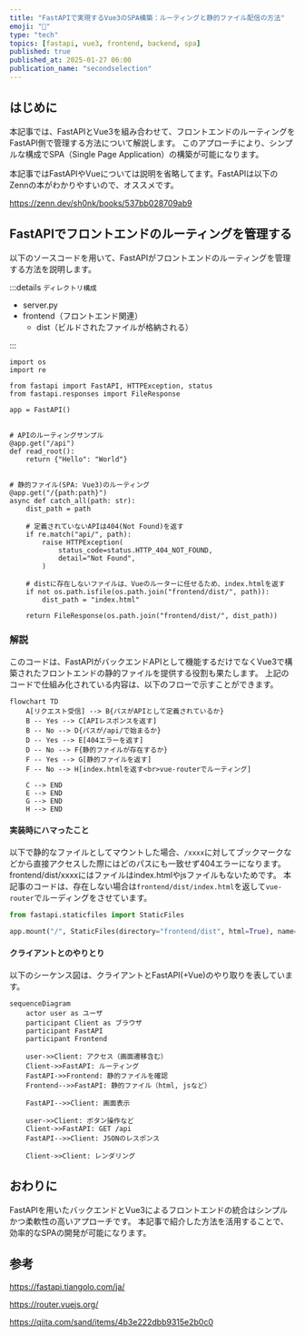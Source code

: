 ```yaml
---
title: "FastAPIで実現するVue3のSPA構築：ルーティングと静的ファイル配信の方法"
emoji: "🚀"
type: "tech"
topics: [fastapi, vue3, frontend, backend, spa]
published: true
published_at: 2025-01-27 06:00
publication_name: "secondselection"
---
```


## はじめに

本記事では、FastAPIとVue3を組み合わせて、フロントエンドのルーティングをFastAPI側で管理する方法について解説します。
このアプローチにより、シンプルな構成でSPA（Single Page Application）の構築が可能になります。

本記事ではFastAPIやVueについては説明を省略してます。FastAPIは以下のZennの本がわかりやすいので、オススメです。

https://zenn.dev/sh0nk/books/537bb028709ab9

## FastAPIでフロントエンドのルーティングを管理する

以下のソースコードを用いて、FastAPIがフロントエンドのルーティングを管理する方法を説明します。

:::details `ディレクトリ構成`

- server.py
- frontend（フロントエンド関連）
    - dist（ビルドされたファイルが格納される）

:::

```python: server.py
import os
import re

from fastapi import FastAPI, HTTPException, status
from fastapi.responses import FileResponse

app = FastAPI()


# APIのルーティングサンプル
@app.get("/api")
def read_root():
    return {"Hello": "World"}


# 静的ファイル(SPA: Vue3)のルーティング
@app.get("/{path:path}")
async def catch_all(path: str):
    dist_path = path

    # 定義されていないAPIは404(Not Found)を返す
    if re.match("api/", path):
        raise HTTPException(
            status_code=status.HTTP_404_NOT_FOUND,
            detail="Not Found",
        )

    # distに存在しないファイルは、Vueのルーターに任せるため、index.htmlを返す
    if not os.path.isfile(os.path.join("frontend/dist/", path)):
        dist_path = "index.html"

    return FileResponse(os.path.join("frontend/dist/", dist_path))
```

### 解説

このコードは、FastAPIがバックエンドAPIとして機能するだけでなくVue3で構築されたフロントエンドの静的ファイルを提供する役割も果たします。
上記のコードで仕組み化されている内容は、以下のフローで示すことができます。

```mermaid
flowchart TD
    A[リクエスト受信] --> B{パスがAPIとして定義されているか}
    B -- Yes --> C[APIレスポンスを返す]
    B -- No --> D{パスが/api/で始まるか}
    D -- Yes --> E[404エラーを返す]
    D -- No --> F{静的ファイルが存在するか}
    F -- Yes --> G[静的ファイルを返す]
    F -- No --> H[index.htmlを返す<br>vue-routerでルーティング]

    C --> END
    E --> END
    G --> END
    H --> END
```

#### 実装時にハマったこと

以下で静的なファイルとしてマウントした場合、`/xxxx`に対してブックマークなどから直接アクセスした際にはどのパスにも一致せず404エラーになります。
frontend/dist/xxxxにはファイルはindex.htmlやjsファイルもないためです。
本記事のコードは、存在しない場合は`frontend/dist/index.html`を返して`vue-router`でルーディングをさせています。

```python
from fastapi.staticfiles import StaticFiles

app.mount("/", StaticFiles(directory="frontend/dist", html=True), name="html")
```

#### クライアントとのやりとり

以下のシーケンス図は、クライアントとFastAPI(+Vue)のやり取りを表しています。

```mermaid
sequenceDiagram
    actor user as ユーザ
    participant Client as ブラウザ
    participant FastAPI
    participant Frontend

    user->>Client: アクセス（画面遷移含む）
    Client->>FastAPI: ルーティング
    FastAPI->>Frontend: 静的ファイルを確認
    Frontend-->>FastAPI: 静的ファイル（html, jsなど）

    FastAPI-->>Client: 画面表示

    user->>Client: ボタン操作など
    Client->>FastAPI: GET /api
    FastAPI-->>Client: JSONのレスポンス

    Client->>Client: レンダリング
```

## おわりに

FastAPIを用いたバックエンドとVue3によるフロントエンドの統合はシンプルかつ柔軟性の高いアプローチです。
本記事で紹介した方法を活用することで、効率的なSPAの開発が可能になります。

## 参考

https://fastapi.tiangolo.com/ja/

https://router.vuejs.org/

https://qiita.com/sand/items/4b3e222dbb9315e2b0c0
